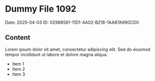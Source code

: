 # Dummy File 1092

Date: 2025-04-03
ID: 02988561-11D1-4A02-B218-1AA87A990CD0

## Content

Lorem ipsum dolor sit amet, consectetur adipiscing elit.
Sed do eiusmod tempor incididunt ut labore et dolore magna aliqua.

* Item 1
* Item 2
* Item 3


